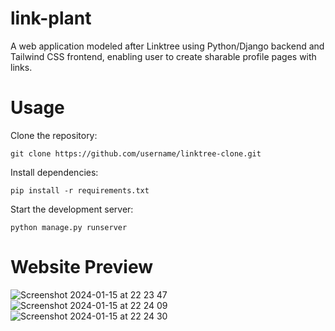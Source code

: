 # link-plant
A web application modeled after Linktree using Python/Django backend and Tailwind CSS frontend, enabling user to create sharable profile pages with links.

# Usage 
Clone the repository:
```
git clone https://github.com/username/linktree-clone.git
```

Install dependencies:
```
pip install -r requirements.txt
```

Start the development server:
```
python manage.py runserver
```

# Website Preview

![Screenshot 2024-01-15 at 22 23 47](https://github.com/irfanali1995/link-plant/assets/75564524/874b1e40-1947-4050-b59f-f9ac0cfbc67b)
![Screenshot 2024-01-15 at 22 24 09](https://github.com/irfanali1995/link-plant/assets/75564524/82d8cea5-7ca0-4497-ab8e-80d814038c56)
![Screenshot 2024-01-15 at 22 24 30](https://github.com/irfanali1995/link-plant/assets/75564524/651fc4a2-e22f-4239-ac2c-6840f15789b6)

